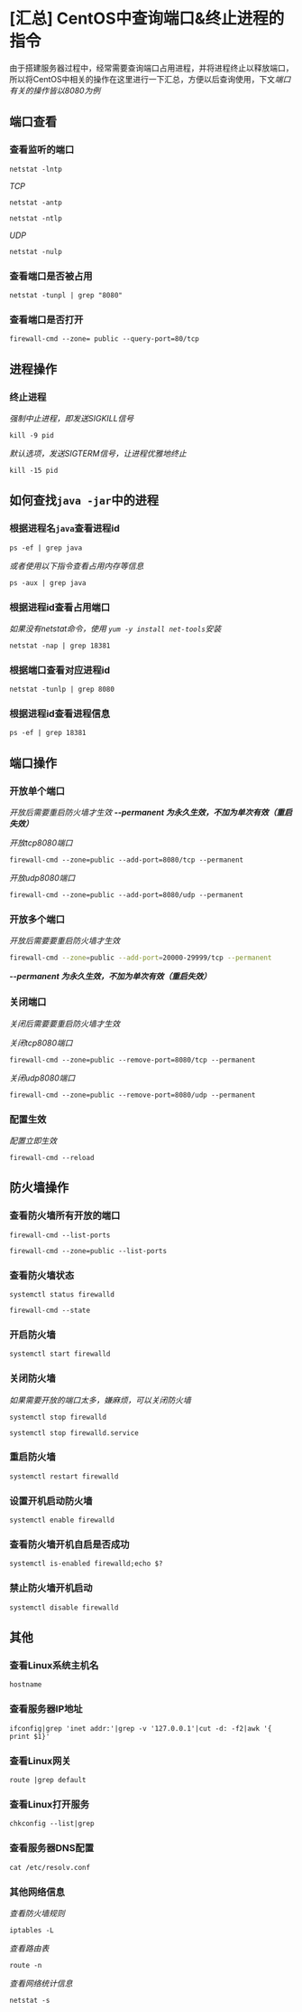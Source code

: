# [汇总] CentOS中查询端口&终止进程的指令

由于搭建服务器过程中，经常需要查询端口占用进程，并将进程终止以释放端口，所以将CentOS中相关的操作在这里进行一下汇总，方便以后查询使用，下文*端口有关的操作皆以8080为例*

## 端口查看

### 查看监听的端口

```shell
netstat -lntp 
```

*TCP*

```shell
netstat -antp
```

```shell
netstat -ntlp
```

*UDP*

```shell
netstat -nulp
```

<!--more-->

### 查看端口是否被占用

```shell
netstat -tunpl | grep "8080"
```

### 查看端口是否打开

```shell
firewall-cmd --zone= public --query-port=80/tcp
```
## 进程操作

### 终止进程

*强制中止进程，即发送SIGKILL信号*

```shell
kill -9 pid
```

*默认选项，发送SIGTERM信号，让进程优雅地终止*

```shell
kill -15 pid
```

## 如何查找`java -jar`中的进程

### 根据进程名`java`查看进程id

```shell
ps -ef | grep java
```

*或者使用以下指令查看占用内存等信息*

```shell
ps -aux | grep java
```

### 根据进程id查看占用端口

*如果没有netstat命令，使用 `yum -y install net-tools`安装*

```shell
netstat -nap | grep 18381
```

### 根据端口查看对应进程id

```shell
netstat -tunlp | grep 8080
```

### 根据进程id查看进程信息

```shell
ps -ef | grep 18381
```

## 端口操作

### 开放单个端口

*开放后需要重启防火墙才生效*  	***--permanent 为永久生效，不加为单次有效（重启失效）***

*开放tcp8080端口*

```shell
firewall-cmd --zone=public --add-port=8080/tcp --permanent
```

*开放udp8080端口*

```shell
firewall-cmd --zone=public --add-port=8080/udp --permanent
```

### 开放多个端口

*开放后需要要重启防火墙才生效*

```sh
firewall-cmd --zone=public --add-port=20000-29999/tcp --permanent
```

***--permanent 为永久生效，不加为单次有效（重启失效）***

### 关闭端口

*关闭后需要要重启防火墙才生效*

*关闭tcp8080端口*

```shell
firewall-cmd --zone=public --remove-port=8080/tcp --permanent
```

*关闭udp8080端口*

```shell
firewall-cmd --zone=public --remove-port=8080/udp --permanent
```

### 配置生效

*配置立即生效*

```shell
firewall-cmd --reload
```

## 防火墙操作

### 查看防火墙所有开放的端口

```shell
firewall-cmd --list-ports
```

```shell
firewall-cmd --zone=public --list-ports
```

### 查看防火墙状态

```shell
systemctl status firewalld
```

```shell
firewall-cmd --state
```

### 开启防火墙

```shell
systemctl start firewalld
```

### 关闭防火墙

*如果需要开放的端口太多，嫌麻烦，可以关闭防火墙*

```shell
systemctl stop firewalld
```

```shell
systemctl stop firewalld.service
```

### 重启防火墙

```shell
systemctl restart firewalld
```

### 设置开机启动防火墙

```shell
systemctl enable firewalld
```

### 查看防火墙开机自启是否成功

```shell
systemctl is-enabled firewalld;echo $?
```

### 禁止防火墙开机启动

```shell
systemctl disable firewalld
```

## 其他

### 查看Linux系统主机名

```shell
hostname
```

### 查看服务器IP地址

```shell
ifconfig|grep 'inet addr:'|grep -v '127.0.0.1'|cut -d: -f2|awk '{ print $1}'
```

### 查看Linux网关

```shell
route |grep default
```

### 查看Linux打开服务

```shell
chkconfig --list|grep
```

### 查看服务器DNS配置

```shell
cat /etc/resolv.conf
```

### 其他网络信息

*查看防火墙规则*

```shell
iptables -L 
```

*查看路由表*

```shell
route -n
```

*查看网络统计信息*

```shell
netstat -s
```


